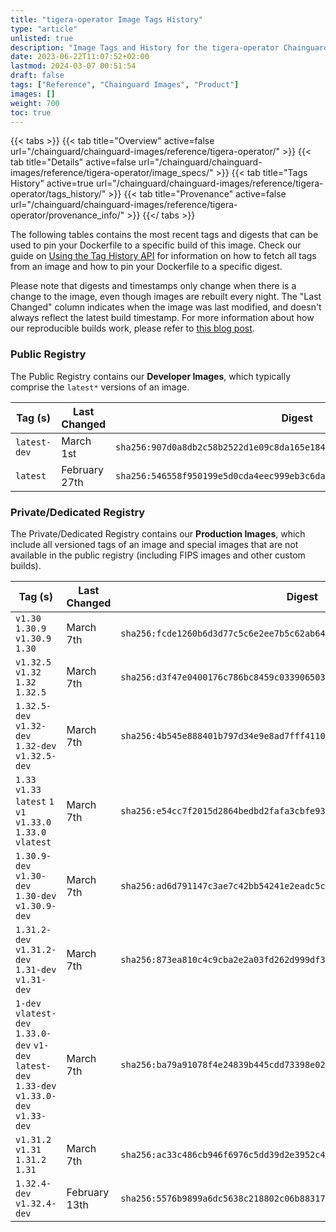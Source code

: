 ```yaml
---
title: "tigera-operator Image Tags History"
type: "article"
unlisted: true
description: "Image Tags and History for the tigera-operator Chainguard Image"
date: 2023-06-22T11:07:52+02:00
lastmod: 2024-03-07 00:51:54
draft: false
tags: ["Reference", "Chainguard Images", "Product"]
images: []
weight: 700
toc: true
---
```


{{< tabs >}}
{{< tab title="Overview" active=false url="/chainguard/chainguard-images/reference/tigera-operator/" >}}
{{< tab title="Details" active=false url="/chainguard/chainguard-images/reference/tigera-operator/image_specs/" >}}
{{< tab title="Tags History" active=true url="/chainguard/chainguard-images/reference/tigera-operator/tags_history/" >}}
{{< tab title="Provenance" active=false url="/chainguard/chainguard-images/reference/tigera-operator/provenance_info/" >}}
{{</ tabs >}}

The following tables contains the most recent tags and digests that can be used to pin your Dockerfile to a specific build of this image. Check our guide on [Using the Tag History API](/chainguard/chainguard-images/using-the-tag-history-api/) for information on how to fetch all tags from an image and how to pin your Dockerfile to a specific digest.

Please note that digests and timestamps only change when there is a change to the image, even though images are rebuilt every night. The "Last Changed" column indicates when the image was last modified, and doesn't always reflect the latest build timestamp. For more information about how our reproducible builds work, please refer to [this blog post](https://www.chainguard.dev/unchained/reproducing-chainguards-reproducible-image-builds).

### Public Registry
The Public Registry contains our **Developer Images**, which typically comprise the `latest*` versions of an image.

| Tag (s)       | Last Changed  | Digest                                                                    |
|---------------|---------------|---------------------------------------------------------------------------|
|  `latest-dev` | March 1st     | `sha256:907d0a8db2c58b2522d1e09c8da165e184616cb205e54b271beaa9272203e47f` |
|  `latest`     | February 27th | `sha256:546558f950199e5d0cda4eec999eb3c6da5a81fc7bfc070d4e4cf211cd328d03` |


### Private/Dedicated Registry
The Private/Dedicated Registry contains our **Production Images**, which include all versioned tags of an image and special images that are not available in the public registry (including FIPS images and other custom builds).

| Tag (s)                                                                                        | Last Changed  | Digest                                                                    |
|------------------------------------------------------------------------------------------------|---------------|---------------------------------------------------------------------------|
|  `v1.30` `1.30.9` `v1.30.9` `1.30`                                                             | March 7th     | `sha256:fcde1260b6d3d77c5c6e2ee7b5c62ab646b8b01582b61c6d1559853375591a56` |
|  `v1.32.5` `v1.32` `1.32` `1.32.5`                                                             | March 7th     | `sha256:d3f47e0400176c786bc8459c033906503da10f234d6f5249fc4c46cd03ebcebe` |
|  `1.32.5-dev` `v1.32-dev` `1.32-dev` `v1.32.5-dev`                                             | March 7th     | `sha256:4b545e888401b797d34e9e8ad7fff41106bb56192f0031ba02ae0b344f82c5a8` |
|  `1.33` `v1.33` `latest` `1` `v1` `v1.33.0` `1.33.0` `vlatest`                                 | March 7th     | `sha256:e54cc7f2015d2864bedbd2fafa3cbfe93a3b09c356125392624cef37a617df4a` |
|  `1.30.9-dev` `v1.30-dev` `1.30-dev` `v1.30.9-dev`                                             | March 7th     | `sha256:ad6d791147c3ae7c42bb54241e2eadc5c997ffe20f47c7dbc9be498e1da6d015` |
|  `1.31.2-dev` `v1.31.2-dev` `1.31-dev` `v1.31-dev`                                             | March 7th     | `sha256:873ea810c4c9cba2e2a03fd262d999df38be672aa52dac47adccdb2991586f4a` |
|  `1-dev` `vlatest-dev` `1.33.0-dev` `v1-dev` `latest-dev` `1.33-dev` `v1.33.0-dev` `v1.33-dev` | March 7th     | `sha256:ba79a91078f4e24839b445cdd73398e023c7c86d35ab1a9809401cbd70ae944f` |
|  `v1.31.2` `v1.31` `1.31.2` `1.31`                                                             | March 7th     | `sha256:ac33c486cb946f6976c5dd39d2e3952c4de2436ddc597300d6f6db665f1952ca` |
|  `1.32.4-dev` `v1.32.4-dev`                                                                    | February 13th | `sha256:5576b9899a6dc5638c218802c06b88317e76b27fb8c3cbb940b7e6bc266cd669` |

